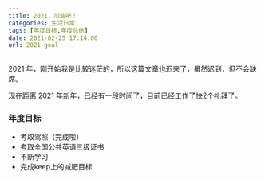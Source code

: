 ```yaml
---
title: 2021，加油吧！
categories: 生活日常
tags: [年度目标,年度总结]
date: 2021-02-25 17:14:00
url: 2021-goal
---
```

2021 年，刚开始我是比较迷茫的，所以这篇文章也迟来了，虽然迟到，但不会缺席。

<!--more-->

现在距离 2021 年新年，已经有一段时间了，目前已经工作了快2个礼拜了。

### 年度目标

* 考取驾照（完成啦）
* 考取全国公共英语三级证书
* 不断学习
* 完成keep上的减肥目标


